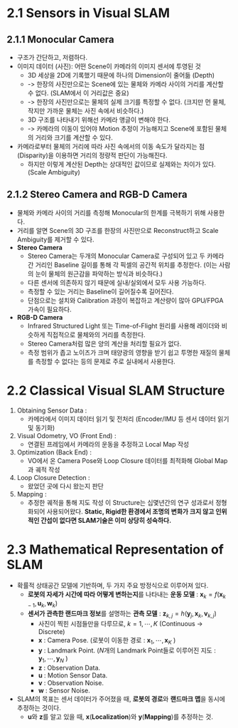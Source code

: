 # 2.1 Sensors in Visual SLAM
## 2.1.1 Monocular Camera
- 구조가 간단하고, 저렴하다.
- 이미지 데이터 (사진): 어떤 Scene이 카메라의 이미지 센서에 투영된 것 
	- 3D 세상을 2D에 기록했기 때문에 하나의 Dimension이 줄어듦 (Depth) 
	- -> 한장의 사진만으로는 Scene에 있는 물체와 카메라 사이의 거리를 계산할 수 없다. (SLAM에서 이 거리값은 중요)
	- -> 한장의 사진만으로는 물체의 실제 크기를 특정할 수 없다. (크지만 먼 물체, 작지만 가까운 물체는 사진 속에서 비슷하다.)
	- 3D 구조를 나타내기 위해선 카메라 앵글이 변해야 한다.
	- -> 카메라의 이동이 있어야 Motion 추정이 가능해지고 Scene에 포함된 물체의 거리와 크기를 계산할 수 있다.
- 카메라로부터 물체의 거리에 따라 사진 속에서의 이동 속도가 달라지는 점(Disparity)을 이용하면 거리의 정량적 판단이 가능해진다. 
	- 하지만 이렇게 계산된 Depth는 상대적인 값이므로 실제와는 차이가 있다. (Scale Ambiguity)
## 2.1.2 Stereo Camera and RGB-D Camera
- 물체와 카메라 사이의 거리를 측정해 Monocular의 한계를 극복하기 위해 사용한다.
- 거리를 알면 Scene의 3D 구조를 한장의 사진만으로 Reconstruct하고 Scale Ambiguity를 제거할 수 있다.
- **Stereo Camera**
	- Stereo Camera는 두개의 Monocular Camera로 구성되어 있고 두 카메라 간 거리인 Baseline 길이를 통해 각 픽셀의 공간적 위치를 추정한다. (이는 사람의 눈이 물체의 원근감을 파악하는 방식과 비슷하다.)
	- 다른 센서에 의존하지 않기 때문에 실내/실외에서 모두 사용 가능하다.
	- 측정할 수 있는 거리는 Baseline이 길어질수록 길어진다.
	- 단점으로는 설치와 Calibration 과정이 복잡하고 계산량이 많아 GPU/FPGA 가속이 필요하다.
- **RGB-D Camera**
	- Infrared Structured Light 또는 Time-of-Flight 원리를 사용해 레이더와 비슷하게 직접적으로 물체와의 거리를 측정한다.
	- Stereo Camera처럼 많은 양의 계산을 처리할 필요가 없다.
	- 측정 범위가 좁고 노이즈가 크며 태양광의 영향을 받기 쉽고 투명한 재질의 물체를 측정할 수 없다는 등의 문제로 주로 실내에서 사용한다.
# 2.2 Classical Visual SLAM Structure
1. Obtaining Sensor Data : 
	- 카메라에서 이미지 데이터 읽기 및 전처리 (Encoder/IMU 등 센서 데이터 읽기 및 동기화)
2. Visual Odometry, VO (Front End) : 
	- 연결된 프레임에서 카메라의 운동을 추정하고 Local Map 작성
3. Optimization (Back End) :
	- VO에서 온 Camera Pose와 Loop Closure 데이터를 최적화해 Global Map과 궤적 작성
4. Loop Closure Detection :
	- 왔었던 곳에 다시 왔는지 판단
5. Mapping :
	- 추정한 궤적을 통해 지도 작성
이 Structure는 십몇년간의 연구 성과로서 정형화되어 사용되어왔다. **Static, Rigid한 환경에서 조명의 변화가 크지 않고 인위적인 간섭이 없다면 SLAM기술은 이미 상당히 성숙하다.**
# 2.3 Mathematical Representation of SLAM
- 확률적 상태공간 모델에 기반하며, 두 가지 주요 방정식으로 이루어져 있다.
	- **로봇의 자세가 시간에 따라 어떻게 변하는지**를 나타내는 **운동 모델** : $\mathbf{x}_k = f(\mathbf{x}_{k-1},\mathbf{u}_k,\mathbf{w}_k)$ 
	- **센서가 관측한 랜드마크 정보**를 설명하는 **관측 모델** : $\mathbf{z}_{k,j} = h(\mathbf{y}_{j},\mathbf{x}_k,\mathbf{v}_{k,j})$ 
		- 사진이 찍힌 시점들만을 다루므로, $k=1,\cdots,K$ (Continuous -> Discrete)
		- $\mathbf{x}$ : Camera Pose. (로봇이 이동한 경로 : $\mathbf{x}_1,\cdots,\mathbf{x}_K$ )
		- $\mathbf{y}$ : Landmark Point. ($N$개의 Landmark Point들로 이루어진 지도 : $\mathbf{y}_1,\cdots,\mathbf{y}_N$ )
		- $\mathbf{z}$ : Observation Data.
		- $\mathbf{u}$ : Motion Sensor Data.
		- $\mathbf{v}$ : Observation Noise.
		- $\mathbf{w}$ : Sensor Noise.
- SLAM의 목표는 센서 데이터가 주어졌을 때, **로봇의 경로**와 **랜드마크 맵**을 동시에 추정하는 것이다.
	- $\mathbf{u}$와 $\mathbf{z}$를 알고 있을 때, $\mathbf{x}$(**Localization**)와 $\mathbf{y}$(**Mapping**)를 추정하는 것.